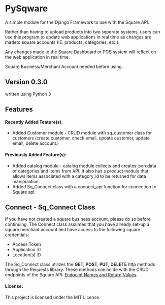 # PySqware
A simple module for the Django Framework to use with the Square API. 

Rather than having to upload products into two seperate systems, users can use this program to 
update web applications in real time as changes are madeto square accounts (IE: products, categories, etc.).

Any changes made to the Square Dashboard or POS system will reflect on the web application in real time. 

Square Business/Merchant Account needed before using.

Version 0.3.0
-------------

written using Python 3

Features
--------

#### Recently Added Feature(s):
+ Added Customer module - CRUD module with sq_customer class for customers (create customer, check email, update customer, update email, delete account.)

#### Previously Added Feature(s):
+ Added catalog module - catalog module collects and creates json data of categories and items from API. It also has a product module that allows items associated with a category_id to be returned for data manipulation.
+ Added Sq_Connect class with a connect_api function for connection to Square api.


Connect - Sq_Connect Class
-------
If you have not created a square business account, please do so before continuing.
The Connect class assumes that you have already set-up a square merchant account and have access to 
the following square credentials:

+ Access Token
+ Application ID 
+ Location(s) ID


The Sq_Connect class utilizes the **GET, POST, PUT, DELETE** http methods through the Requests library. These methods conincide with the 
CRUD endpoints of the Square API: [Endpoint Names and Return Values](https://docs.connect.squareup.com/api/connect/v2#endpointnamesandreturnvalues "Endpoint Names and Return Values"). 



#### License:

This project is licensed under the MIT License.